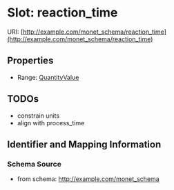 # Slot: reaction_time

URI: [http://example.com/monet_schema/reaction_time](http://example.com/monet_schema/reaction_time)



<!-- no inheritance hierarchy -->


## Properties

 * Range: [QuantityValue](QuantityValue.md)



## TODOs

* constrain units
* align with process_time

## Identifier and Mapping Information







### Schema Source


* from schema: http://example.com/monet_schema



